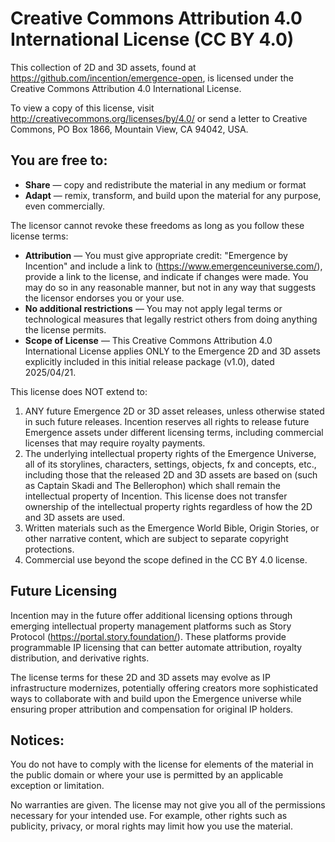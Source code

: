 # Creative Commons Attribution 4.0 International License (CC BY 4.0)

This collection of 2D and 3D assets, found at https://github.com/incention/emergence-open, is licensed under the Creative Commons Attribution 4.0 International License.

To view a copy of this license, visit http://creativecommons.org/licenses/by/4.0/ or send a letter to Creative Commons, PO Box 1866, Mountain View, CA 94042, USA.

## You are free to:

* **Share** — copy and redistribute the material in any medium or format
* **Adapt** — remix, transform, and build upon the material for any purpose, even commercially.

The licensor cannot revoke these freedoms as long as you follow these license terms:

* **Attribution** — You must give appropriate credit: "Emergence by Incention" and include a link to (https://www.emergenceuniverse.com/), provide a link to the license, and indicate if changes were made. You may do so in any reasonable manner, but not in any way that suggests the licensor endorses you or your use.
* **No additional restrictions** — You may not apply legal terms or technological measures that legally restrict others from doing anything the license permits.
* **Scope of License** — This Creative Commons Attribution 4.0 International License applies ONLY to the Emergence 2D and 3D assets explicitly included in this initial release package (v1.0), dated 2025/04/21.

This license does NOT extend to:
1. ANY future Emergence 2D or 3D asset releases, unless otherwise stated in such future releases. Incention reserves all rights to release future Emergence assets under different licensing terms, including commercial licenses that may require royalty payments.
2. The underlying intellectual property rights of the Emergence Universe, all of its storylines, characters, settings, objects, fx and concepts, etc., including those that the released 2D and 3D assets are based on (such as Captain Skadi and The Bellerophon) which shall remain the intellectual property of Incention. This license does not transfer ownership of the intellectual property rights regardless of how the 2D and 3D assets are used.
3. Written materials such as the Emergence World Bible, Origin Stories, or other narrative content, which are subject to separate copyright protections.
4. Commercial use beyond the scope defined in the CC BY 4.0 license.

## Future Licensing

Incention may in the future offer additional licensing options through emerging intellectual property management platforms such as Story Protocol (https://portal.story.foundation/). These platforms provide programmable IP licensing that can better automate attribution, royalty distribution, and derivative rights.

The license terms for these 2D and 3D assets may evolve as IP infrastructure modernizes, potentially offering creators more sophisticated ways to collaborate with and build upon the Emergence universe while ensuring proper attribution and compensation for original IP holders.

## Notices:

You do not have to comply with the license for elements of the material in the public domain or where your use is permitted by an applicable exception or limitation.

No warranties are given. The license may not give you all of the permissions necessary for your intended use. For example, other rights such as publicity, privacy, or moral rights may limit how you use the material.
